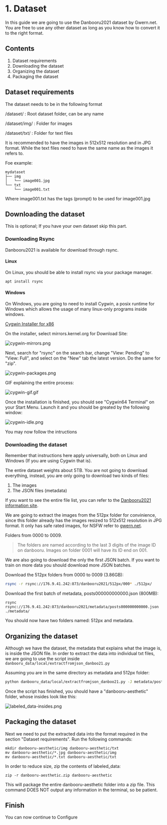 # 1. Dataset

In this guide we are going to use the Danbooru2021 dataset by Gwern.net. You are free to use any other dataset as long as you know how to convert it to the right format.

## Contents
1. Dataset requirements
2. Downloading the dataset
3. Organizing the dataset
4. Packaging the dataset

## Dataset requirements

The dataset needs to be in the following format

/dataset/ : Root dataset folder, can be any name

/dataset/img/ : Folder for images

/dataset/txt/ : Folder for text files

It is recommended to have the images in 512x512 resolution and in JPG format. While the text files need to have the same name as the images it refers to.

Foe example:
````
mydataset
├── img
│   └── image001.jpg
└── txt
    └── image001.txt
````
Where image001.txt has the tags (prompt) to be used for image001.jpg

## Downloading the dataset
This is optional; If you have your own dataset skip this part.

### Downloading Rsync
Danbooru2021 is available for download through rsync.
#### Linux
On Linux, you should be able to install rsync via your package manager.
````bash
apt install rsync
````
#### Windows
On Windows, you are going to need to install Cygwin, a posix runtime for Windows which allows the usage of many linux-only programs inside windows.

[Cygwin Installer for x86](https://www.cygwin.com/setup-x86_64.exe)

On the installer, select mirrors.kernel.org for Download Site:

![cygwin-mirrors.png](./res/cygwin-mirrors.png)

Next, search for "rsync" on the search bar, change "View: Pending" to "View: Full", and select on the "New" tab the latest version. Do the same for "zip".

![cygwin-packages.png](./res/cygwin-packages.png)

GIF explaining the entire process:

![cygwin-gif.gif](./res/cygwin-gif.gif)

Once the installation is finished, you should see "Cygwin64 Terminal" on your Start Menu. Launch it and you should be greated by the following window:

![cygwin-idle.png](./res/cygwin-idle.png)

You may now follow the intructions

### Downloading the dataset
Remember that instructions here apply universally, both on Linux and Windows (If you are using Cygwin that is).

The entire dataset weights about 5TB. You are not going to download everything, instead, you are only going to download two kinds of files:

1. The images
2. The JSON files (metadata)

If you want to see the entire file list, you can refer to the [Danbooru2021 information site](https://www.gwern.net/Danbooru2021).

We are going to extract the images from the 512px folder for convinience, since this folder already has the images resized to 512x512 resolution in JPG format. It only has safe rated images, for NSFW refer to [gwern.net](https://www.gwern.net/Danbooru2021#samples). 

Folders from 0000 to 0009.
> The folders are named according to the last 3 digits of the image ID on danbooru. Images on folder 0001 will have its ID end on 001.

We are also going to download the only the first JSON batch. If you want to train on more data you should download more JSON batches.

Download the 512px folders from 0000 to 0009 (3.86GB):
```bash
rsync -r rsync://176.9.41.242:873/danbooru2021/512px/000* ./512px/
```
Download the first batch of metadata, posts000000000000.json (800MB):
``` shell
rsync rsync://176.9.41.242:873/danbooru2021/metadata/posts000000000000.json ./metadata/
```
You should now have two folders named: 512px and metadata.

## Organizing the dataset
Although we have the dataset, the metadata that explains what the image is, is inside the JSON file. In order to extract the data into individual txt files, we are going to use the script inside ``danbooru_data/local/extractfromjson_danboo21.py``

Assuming you are in the same directory as metadata and 512px folder:
````bash 
python danbooru_data/local/extractfromjson_danboo21.py -J metadata/posts000000000000.json -E danbooru-aesthetic
````

Once the script has finished, you should have a "danbooru-aesthetic" folder, whose insides look like this:

![labeled_data-insides.png](./res/labeled_data-insides.png)

## Packaging the dataset
Next we need to put the extracted data into the format required in the section "Dataset requirements". Run the following commands:
``` shell
mkdir danbooru-aesthetic/img danbooru-aesthetic/txt
mv danbooru-aesthetic/*.jpg danbooru-aesthetic/img
mv danbooru-aesthetic/*.txt danbooru-aesthetic/txt
```

In order to reduce size, zip the contents of labeled_data:
``` shell
zip -r danbooru-aesthetic.zip danbooru-aesthetic
```
This will package the entire danbooru-aesthetic folder into a zip file. This command DOES NOT output any information in the terminal, so be patient.

## Finish
You can now continue to Configure
